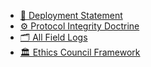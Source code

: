 - [📜 Deployment Statement](#/docs/nodes/vanta1/deployment-statement)
- [⚙️ Protocol Integrity Doctrine](#/docs/nodes/vanta1/protocol-integrity-doctrine)
- [🗂️ All Field Logs](#/docs/nodes/vanta1/all-field-logs)
- [🏛️ Ethics Council Framework](#/docs/nodes/vanta1/ethics-council-framework)
